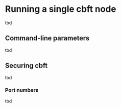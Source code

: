 # Running a single cbft node

tbd

## Command-line parameters

tbd

## Securing cbft

tbd

### Port numbers

tbd

